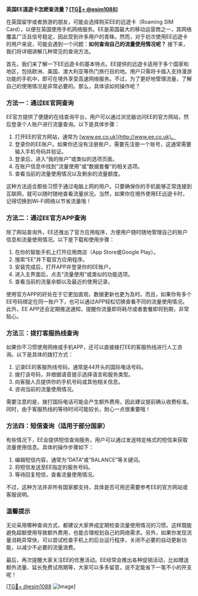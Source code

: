 **英国EE遠遊卡怎麽查流量？[[TG💪+ @esim1088](https://t.me/s/esim1088)]**

在英国留学或者旅游的朋友，可能会选择购买EE的远遊卡（Roaming SIM Card），以便在英国使用手机网络服务。EE是英国最大的移动运营商之一，其网络覆盖广泛且信号稳定，因此受到许多用户的青睐。然而，对于初次使用EE远遊卡的用户来说，可能会遇到一个问题：**如何查询自己的流量使用情况呢？** 接下来，我们将详细讲解几种常见的查询方法。

首先，我们来了解一下EE远遊卡的基本特点。EE提供的远遊卡适用于多个国家和地区，包括欧洲、美国、澳大利亚等热门旅行目的地。用户只需将卡插入支持漫游功能的手机中，即可在境外享受高速网络服务。不过，为了更好地管理流量，了解自己的使用情况是非常必要的。那么，具体该如何操作呢？

### 方法一：通过EE官网查询

EE官方提供了便捷的在线查询平台，用户可以通过浏览器访问EE的官方网站，然后登录个人账户进行流量查询。以下是具体步骤：

1. 打开EE的官方网站，通常为 [www.ee.co.uk](http://www.ee.co.uk)。
2. 登录你的EE账户。如果你还没有注册账户，需要先注册一个账号，这通常需要输入手机号码并验证。
3. 登录后，进入“我的账户”或类似的选项页面。
4. 在账户信息中找到“流量使用”或“数据套餐”的相关选项。
5. 查看当前的流量使用情况以及剩余的流量额度。

这种方法适合那些习惯于通过电脑上网的用户。只要确保你的手机能够正常连接到互联网，就可以随时随地查看流量状况。当然，如果你在境外使用EE远遊卡时，记得切换到Wi-Fi网络以节省流量哦！

### 方法二：通过EE官方APP查询

除了网站查询外，EE还推出了官方应用程序，方便用户随时随地管理自己的账户信息和流量使用情况。以下是下载和使用步骤：

1. 在你的智能手机上打开应用商店（App Store或Google Play）。
2. 搜索“EE”并下载官方应用程序。
3. 安装完成后，打开APP并登录你的EE账户。
4. 进入主界面后，点击“流量使用”或类似的功能选项。
5. 查看当前的流量余额以及最近的使用记录。

使用官方APP的好处在于它更加直观，数据更新也更为及时。而且，如果你有多个EE号码绑定在同一账户下，也可以通过APP轻松切换查看不同的流量使用情况。此外，EE APP还会定期推送通知，提醒你流量即将耗尽或者套餐即将到期，非常贴心。

### 方法三：拨打客服热线查询

如果你不习惯使用网络或手机APP，还可以直接拨打EE的客服热线进行人工咨询。以下是具体的拨打方式：

1. 记录EE的客服热线号码，通常是44开头的国际电话号码。
2. 拨打该号码，并根据语音提示选择语言和服务类型。
3. 向客服人员提供你的手机号码或其他相关信息。
4. 咨询当前的流量使用情况。

需要注意的是，拨打国际电话可能会产生额外费用，因此建议提前确认收费标准。同时，由于客服热线的等待时间可能较长，耐心一点很重要哦！

### 方法四：短信查询（适用于部分国家）

有些情况下，EE会提供短信查询服务，用户可以通过发送特定格式的短信来获取流量使用信息。具体的操作步骤如下：

1. 编辑短信内容，通常为“DATA”或“BALANCE”等关键词。
2. 将短信发送至EE指定的服务号码。
3. 等待回复短信，查看流量使用情况。

不过，这种方法并非所有国家都支持，具体是否可用还需要参考EE的官方网站或客服说明。

### 温馨提示

无论采用哪种查询方式，都建议大家养成定期检查流量使用情况的习惯。这样既能避免超额使用导致额外费用，也能合理规划自己的网络需求。另外，如果你发现流量消耗异常快，可以尝试检查手机上的后台运行程序，关闭不必要的自动更新功能，以减少不必要的流量浪费。

最后，再次提醒大家关注EE的优惠活动。EE经常会推出各种促销活动，比如赠送额外流量、延长免费试用期等，大家可以多多留意，说不定能省下一笔不小的开支呢！

[[TG💪+ @esim1088](https://t.me/s/esim1088) ![Image](https://i.postimg.cc/4NQfJmqS/Snipaste-2025-05-13-00-14-12.png)]